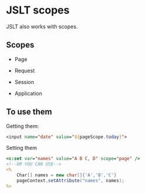 # JSLT scopes

JSLT also works with scopes. 

## Scopes

- Page

- Request

- Session

- Application

## To use them

Getting them: 

```jsp
<input name="date" value="${pageScope.today}">
```

Setting them

```jsp
<c:set var="names" value="A B C, D" scope="page" />
<!--OR YOU CAN USE-->
<%
    Char[] names = new char[]{'A','B','C'}
    pageContext.setAttribute("names", names);
%>
```
